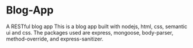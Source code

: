 # Blog-App
A RESTful blog app
This is a blog app built with nodejs, html, css, semantic ui and css. The packages used are express, mongoose, body-parser, method-override, and express-sanitizer. 
